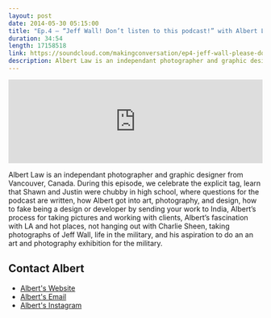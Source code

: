 ```yaml
---
layout: post
date: 2014-05-30 05:15:00
title: "Ep.4 – “Jeff Wall! Don’t listen to this podcast!” with Albert Law"
duration: 34:54
length: 17158518
link: https://soundcloud.com/makingconversation/ep4-jeff-wall-please-dont-listen-to-this-podcast-with-albert-law
description: Albert Law is an independant photographer and graphic designer from Vancouver, Canada. During this episode, we learn about how Albert got into art, photography, and design, his process for taking pictures and working with clients, his fascination with LA and hot places, not hanging out with Charlie Sheen, taking photographs of Jeff Wall, life in the military, and his aspiration to do an an art and photography exhibition for the military.
---
```


<iframe width="100%" height="166" scrolling="no" frameborder="no" src="https://w.soundcloud.com/player/?url=https%3A//api.soundcloud.com/tracks/151991124&amp;color=ff5959&amp;auto_play=false&amp;hide_related=false&amp;show_artwork=true&amp;show_comments=true&amp;show_user=true&amp;show_reposts=false"></iframe>

Albert Law is an independant photographer and graphic designer from Vancouver, Canada. During this episode, we celebrate the explicit tag, learn that Shawn and Justin were chubby in high school, where questions for the podcast are written, how Albert got into art, photography, and design, how to fake being a design or developer by sending your work to India, Albert’s process for taking pictures and working with clients, Albert’s fascination with LA and hot places, not hanging out with Charlie Sheen, taking photographs of Jeff Wall, life in the military, and his aspiration to do an an art and photography exhibition for the military.
  
## Contact Albert
- [Albert's Website](http://www.albertlaw.ca/)
- <a href="mailto:albert@albertlaw.ca">Albert's Email</a>
- [Albert's Instagram](http://instagram.com/airscape)